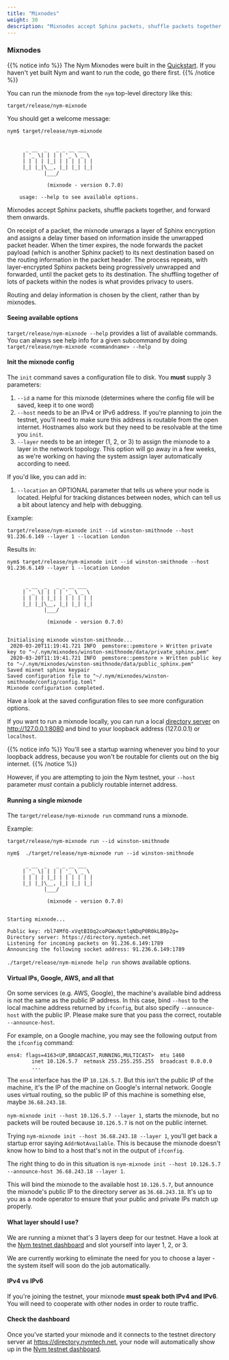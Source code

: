 ```yaml
---
title: "Mixnodes"
weight: 30
description: "Mixnodes accept Sphinx packets, shuffle packets together, and forward them onwards, providing strong anonymity for internet users."
---
```


### Mixnodes

{{% notice info %}}
The Nym Mixnodes were built in the [Quickstart](../../quickstart). If you haven't yet built Nym and want to run the code, go there first.
{{% /notice %}}

You can run the mixnode from the `nym` top-level directory like this:

`target/release/nym-mixnode`

You should get a welcome message:

```shell
nym$ target/release/nym-mixnode


      _ __  _   _ _ __ ___
     | '_ \| | | | '_ \ _ \
     | | | | |_| | | | | | |
     |_| |_|\__, |_| |_| |_|
            |___/

             (mixnode - version 0.7.0)

    usage: --help to see available options.
```

Mixnodes accept Sphinx packets, shuffle packets together, and forward them onwards.

On receipt of a packet, the mixnode unwraps a layer of Sphinx encryption and assigns a delay timer based on information inside the unwrapped packet header. When the timer expires, the node forwards the packet payload (which is another Sphinx packet) to its next destination based on the routing information in the packet header. The process repeats, with layer-encrypted Sphinx packets being progressively unwrapped and forwarded, until the packet gets to its destination. The shuffling together of lots of packets within the nodes is what provides privacy to users.

Routing and delay information is chosen by the client, rather than by mixnodes.

#### Seeing available options

`target/release/nym-mixnode --help` provides a list of available commands. You can always see help info for a given subcommand by doing `target/release/nym-mixnode <commandname> --help`

#### Init the mixnode config

The `init` command saves a configuration file to disk. You **must** supply 3 parameters: 

1. `--id` a name for this mixnode (determines where the config file will be saved, keep it to one word)
1. `--host` needs to be an IPv4 or IPv6 address. If you're planning to join the testnet, you'll need to make sure this address is routable from the open internet. Hostnames also work but they need to be resolvable at the time you `init`. 
1. `--layer` needs to be an integer (1, 2, or 3) to assign the mixnode to a layer in the network topology. This option will go away in a few weeks, as we're working on having the system assign layer automatically according to need.

If you'd like, you can add in: 

1. `--location` an OPTIONAL parameter that tells us where your node is located. Helpful for tracking distances between nodes, which can tell us a bit about latency and help with debugging.

Example: 

`target/release/nym-mixnode init --id winston-smithnode --host 91.236.6.149 --layer 1 --location London`

Results in:

```
nym$ target/release/nym-mixnode init --id winston-smithnode --host 91.236.6.149 --layer 1 --location London


      _ __  _   _ _ __ ___
     | '_ \| | | | '_ \ _ \
     | | | | |_| | | | | | |
     |_| |_|\__, |_| |_| |_|
            |___/

             (mixnode - version 0.7.0)

    
Initialising mixnode winston-smithnode...
 2020-03-20T11:19:41.721 INFO  pemstore::pemstore > Written private key to "~/.nym/mixnodes/winston-smithnode/data/private_sphinx.pem"
 2020-03-20T11:19:41.721 INFO  pemstore::pemstore > Written public key to "~/.nym/mixnodes/winston-smithnode/data/public_sphinx.pem"
Saved mixnet sphinx keypair
Saved configuration file to "~/.nym/mixnodes/winston-smithnode/config/config.toml"
Mixnode configuration completed.
```

Have a look at the saved configuration files to see more configuration options.

If you want to run a mixnode locally, you can run a local [directory server](../directory) on http://127.0.0.1:8080 and bind to your loopback address (127.0.0.1) or `localhost`.

{{% notice info %}}
You'll see a startup warning whenever you bind to your loopback address, because you won't be routable for clients out on the big internet.
{{% /notice %}}

However, if you are attempting to join the Nym testnet, your `--host` parameter *must* contain a publicly routable internet address.

#### Running a single mixnode

The `target/release/nym-mixnode run` command runs a mixnode.

Example: 

`target/release/nym-mixnode run --id winston-smithnode`

```shell
nym$  ./target/release/nym-mixnode run --id winston-smithnode

      _ __  _   _ _ __ ___
     | '_ \| | | | '_ \ _ \
     | | | | |_| | | | | | |
     |_| |_|\__, |_| |_| |_|
            |___/

             (mixnode - version 0.7.0)


Starting mixnode...

Public key: rbl74MfQ-xVqtBIOq2coPGWxNztlqNDqP0R0kLB9p2g=
Directory server: https://directory.nymtech.net
Listening for incoming packets on 91.236.6.149:1789
Announcing the following socket address: 91.236.6.149:1789
```

`./target/release/nym-mixnode help run` shows available options.


#### Virtual IPs, Google, AWS, and all that

On some services (e.g. AWS, Google), the machine's available bind address is not the same as the public IP address. In this case, bind `--host` to the local machine address returned by `ifconfig`, but also specify `--announce-host` with the public IP. Please make sure that you pass the correct, routable `--announce-host`.

For example, on a Google machine, you may see the following output from the `ifconfig` command:

```
ens4: flags=4163<UP,BROADCAST,RUNNING,MULTICAST>  mtu 1460
        inet 10.126.5.7  netmask 255.255.255.255  broadcast 0.0.0.0
        ...
```

The `ens4` interface has the IP `10.126.5.7`. But this isn't the public IP of the machine, it's the IP of the machine on Google's internal network. Google uses virtual routing, so the public IP of this machine is something else, maybe `36.68.243.18`.

`nym-mixnode init --host 10.126.5.7 --layer 1`, starts the mixnode, but no packets will be routed because `10.126.5.7` is not on the public internet.

Trying `nym-mixnode init --host 36.68.243.18 --layer 1`, you'll get back a startup error saying `AddrNotAvailable`. This is because the mixnode doesn't know how to bind to a host that's not in the output of `ifconfig`.

The right thing to do in this situation is `nym-mixnode init --host 10.126.5.7 --announce-host 36.68.243.18 --layer 1`.

This will bind the mixnode to the available host `10.126.5.7`, but announce the mixnode's public IP to the directory server as `36.68.243.18`. It's up to you as a node operator to ensure that your public and private IPs match up properly.

#### What layer should I use?

We are running a mixnet that's 3 layers deep for our testnet. Have a look at the [Nym testnet dashboard](https://dashboard.nymtech.net) and slot yourself into layer 1, 2, or 3. 

We are currently working to eliminate the need for you to choose a layer - the system itself will soon do the job automatically.

#### IPv4 vs IPv6

If you're joining the testnet, your mixnode **must speak both IPv4 and IPv6**. You will need to cooperate with other nodes in order to route traffic.

#### Check the dashboard

Once you've started your mixnode and it connects to the testnet directory server at https://directory.nymtech.net, your node will automatically show up in the [Nym testnet dashboard](https://dashboard.nymtech.net).
